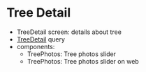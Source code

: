 # Tree Detail

- TreeDetail screen: details about tree
- [TreeDetail](./graphql) query
- components:
  - TreePhotos: Tree photos slider
  - TreePhotos: Tree photos slider on web
